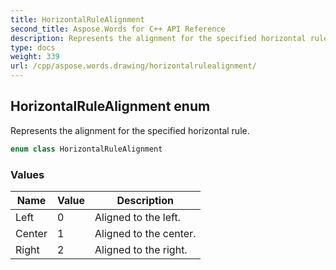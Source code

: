 ```yaml
---
title: HorizontalRuleAlignment
second_title: Aspose.Words for C++ API Reference
description: Represents the alignment for the specified horizontal rule.
type: docs
weight: 339
url: /cpp/aspose.words.drawing/horizontalrulealignment/
---
```

## HorizontalRuleAlignment enum


Represents the alignment for the specified horizontal rule.

```cpp
enum class HorizontalRuleAlignment
```

### Values

| Name | Value | Description |
| --- | --- | --- |
| Left | 0 | Aligned to the left. |
| Center | 1 | Aligned to the center. |
| Right | 2 | Aligned to the right. |

